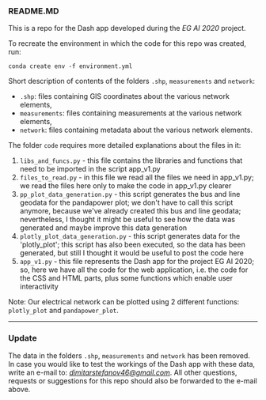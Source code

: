 ### README.MD

This is a repo for the Dash app developed during the *EG AI 2020* project.

To recreate the environment in which the code for this repo was created, run:
```
conda create env -f environment.yml
```

Short description of contents of the folders ```.shp```, ```measurements``` and ```network```:

- ```.shp```: files containing GIS coordinates about the various network elements,
- ```measurements```: files containing measurements at the various network elements,
- ```network```: files containing metadata about the various network elements.

The folder ```code``` requires more detailed explanations about the files in it:

1. ```libs_and_funcs.py``` - this file contains the libraries and functions that need to be imported in the script app_v1.py
2. ```files_to_read.py``` - in this file we read all the files we need in app_v1.py; we read the files here only to make the 
   code in app_v1.py clearer
3. ```pp_plot_data_generation.py``` - this script generates the bus and line geodata for the pandapower plot; we don't have 
   to call this script anymore, because we've already created this bus and line geodata; nevertheless, I thought it 
   might be useful to see how the data was generated and maybe improve this data generation
4. ```plotly_plot_data_generation.py``` - this script generates data for the 'plotly_plot'; this script has also been 
   executed, so the data has been generated, but still I thought it would be useful to post the code here
5. ```app_v1.py``` - this file represents the Dash app for the project EG AI 2020; so, here we have all the code for the 
   web application, i.e. the code for the CSS and HTML parts, plus some functions which enable user interactivity
   
Note: Our electrical network can be plotted using 2 different functions: ```plotly_plot``` and ```pandapower_plot```. 

---
### Update
The data in the folders ```.shp```, ```measurements``` and ```network``` has been removed. In case you would like to test the
workings of the Dash app with these data, write an e-mail to: *dimitarstefanov46@gmail.com*. All other 
questions, requests or suggestions for this repo should also be forwarded to the e-mail above.
